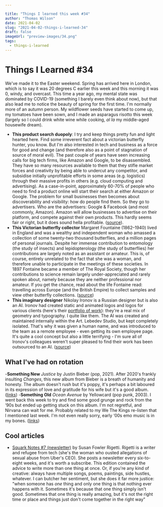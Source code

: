```yaml
---

title: "Things I learned this week #34"
author: "Thomas Wilson"
date: 2021-04-02
slug: "2021-04-02-things-i-learned-34"
draft: false
imageUrl: "preview-images/34.png"
tags:
  - things-i-learned
---
```


# Things I Learned #34

We've made it to the Easter weekend. Spring has arrived here in London, which is to say it was 20 degrees C earlier this week and this morning it was 0, windy, and overcast. This time a year ago, my mental state was dominated by COVID-19 (something I barely even think about now), but that also lead me to notice the beauty of spring for the first time. I'm normally more of an autumn person. My wildflower seeds have started to come up, my tomatoes have been sown, and I made an asparagus risotto this week (largely so I could drink white wine while cooking, _al la_ my middle-aged housewife dream).

- **This product search duopoly**: I try and keep things pretty fun and light hearted here. Find some irreverent fact about a victorian butterfly hunter, you know. But I'm also interested in tech and business as a force for good and change (and therefore also as a point of stagnation of source of moral evil). The past couple of years have seen increasing calls for big tech firms, like Amazon and Google, to be disassembled. They have so many resources available to them that they stifle market forces and creativity by being able to undercut any competitor, and subsidise initially unprofitable efforts in some areas (e.g. logistics) through their massive profits in others (e.g. cloud computing and advertising). As a case-in-point, approximately 60-70% of people who need to find a product online will start their search at either Amazon or Google. The problem for small businesses then becomes about discoverability and visibility: how do people find them. So they go to advertisers. Who are the advertisers: Google & Facebook (and most commonly, Amazon). Amazon will allow businesses to advertise on their platform, and compete against their own products. This hardly seems fair or right, but it does sound hella profitable. ([source](https://www.emarketer.com/content/do-most-searchers-really-start-on-amazon)).
- **This Victorian butterfly collector** Margaret Fountaine (1862–1940) lived in England and was a wealthy and independent woman who amassed a collection of some twenty-two thousand butterflies, and a million pages of personal journals. Despite her immense contribution to entomology (the study of insects) and lepidopterology (the study of butterflies) her contributions are largely noted as an assistant or amateur. This is, of course, entirely unrelated to the fact that she was a woman, and therefore unable to participate in the meetings of these societies. In 1897 Fontaine became a member of The Royal Society, though her contributions to science remain largely under-appreciated and rarely spoken about, namely because they are neither professional nor amateur. If you get the chance, read about the life Fontaine read: travelling across Europe (and the British Empire) to collect samples and view other butterfly collections. ([source](https://www.ncbi.nlm.nih.gov/pmc/articles/PMC4321127/))
- **This imaginary designer** Nikolay Ironov is a Russian designer but is also an AI. Ironov had created static and animated logos and logos for various clients (here's their [portfolio of work](https://www.artlebedev.com/nikolay-ironov/)): they're a real mix of geometry and typography. I quite like them. The AI was created and maintained internally within the Art. Lebedev Studio, but kept completely isolated. That's why it was given a human name, and was introduced to the team as a remote employee - even getting its own employee page. It's quite a cool concept but also a little terrifying - I'm sure all of Ironov's colleagues weren't super pleased to find their work has been outsourced to an AI. ([source](https://www.rbth.com/science-and-tech/332370-russian-ai-graphic-designer-fooled))

## What I've had on rotation

-**Something New** _Justice_ by Justin Bieber (pop, 2021). After 2020's frankly insulting _Changes_, this new album from Bieber is a breath of humanity and honesty. The album doesn't rush but it's poppy, it's perhaps a bit laboured in its expression of love and gratitude for his wife but it's a good album. ([links](https://songwhip.com/justin-bieber/justice)) -**Something Old** _Ocean Avenue_ by Yellowcard (pop punk, 2003). I went back this week to try and find some good grunge and rock from the ‘90s but ended up getting stuck on this album. I'm not regretful, and Nirvana can wait for me. Probably related to my We The Kings re-listen that I mentioned last week. I'm not even really sorry, early ‘00s emo music is in my bones. ([links](https://songwhip.com/yellowcard/oceanavenue))

## Cool articles

- [Squark Notes #7 (newsletter)](https://squarknotes.substack.com/p/squarknote-7 "Squark Notes #7") by Susan Fowler Rigetti. Rigetti is a writer and refugee from tech (she's the woman who ousted allegations of sexual abuse from Uber's CEO). She posts a newsletter every six-to-eight weeks, and it's worth a subscribe. This edition contained the advice to write more than one thing at once. Or, if you're any kind of creative: always have multiple songs, poems, paintings, side hustles, whatever. I can butcher her sentiment, but she does it far more justice: "when someone has _one_ thing and only one thing is that nothing ever happens with it. Sometimes it's because that one thing simply isn't good. Sometimes that one thing is really amazing, but it's not the right time or place and things just don't come together in the right way"
